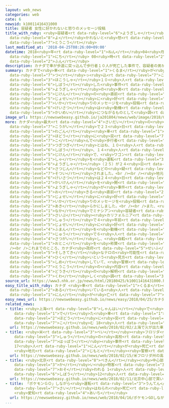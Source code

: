 ```yaml
---
layout: web_news
categories: web
cate: 6
newsid: k10011416431000
title: 容疑者 女性に好かれないと怒りのメッセージ投稿
title_with_ruby: <ruby>容疑者<rt data-ruby-level="6">ようぎしゃ</rt></ruby> <ruby>女性<rt data-ruby-level="5">じょせい</rt></ruby>に<ruby>好<rt
  data-ruby-level="8">よ</rt></ruby>かれないと<ruby>怒<rt data-ruby-level="7">いか</rt></ruby>りのメッセージ<ruby>投稿<rt
  data-ruby-level="7">とうこう</rt></ruby>
last_modified_at: '2018-04-25T08:26:00+09:00'
datetime: 2018<ruby>年<rt data-ruby-level="1">ねん</rt></ruby>04<ruby>月<rt data-ruby-level="1">がつ</rt></ruby>25<ruby>日<rt
  data-ruby-level="1">にち</rt></ruby> 08<ruby>時<rt data-ruby-level="2">じ</rt></ruby>26<ruby>分<rt
  data-ruby-level="2">ふん</rt></ruby>
description: カナダで車が歩道に突っ込んで歩行者１０人が死亡した事件で、容疑者の男が事件の直前、ソーシャルメディアに女性に好かれないことへの怒りのメッセージを投稿していたことがわかり、警察は動機の解明につながるものとして調べています。
summary: カナダで<ruby>車<rt data-ruby-level="1">くるま</rt></ruby>が<ruby>歩道<rt data-ruby-level="2">ほどう</rt></ruby>に<ruby>突<rt
  data-ruby-level="7">つ</rt></ruby>っ<ruby>込<rt data-ruby-level="7">こ</rt></ruby>んで<ruby>歩行者<rt
  data-ruby-level="3">ほこうしゃ</rt></ruby>１０<ruby>人<rt data-ruby-level="1">にん</rt></ruby>が<ruby>死亡<rt
  data-ruby-level="6">しぼう</rt></ruby>した<ruby>事件<rt data-ruby-level="5">じけん</rt></ruby>で、<ruby>容疑者<rt
  data-ruby-level="6">ようぎしゃ</rt></ruby>の<ruby>男<rt data-ruby-level="1">おとこ</rt></ruby>が<ruby>事件<rt
  data-ruby-level="5">じけん</rt></ruby>の<ruby>直前<rt data-ruby-level="2">ちょくぜん</rt></ruby>、ソーシャルメディアに<ruby>女性<rt
  data-ruby-level="5">じょせい</rt></ruby>に<ruby>好<rt data-ruby-level="8">よ</rt></ruby>かれないことへの<ruby>怒<rt
  data-ruby-level="7">いか</rt></ruby>りのメッセージを<ruby>投稿<rt data-ruby-level="7">とうこう</rt></ruby>していたことがわかり、<ruby>警察<rt
  data-ruby-level="6">けいさつ</rt></ruby>は<ruby>動機<rt data-ruby-level="4">どうき</rt></ruby>の<ruby>解明<rt
  data-ruby-level="5">かいめい</rt></ruby>につながるものとして<ruby>調<rt data-ruby-level="3">しら</rt></ruby>べています。
image_url: https://newswebeasy.github.io/ja201804/news/web/image/2018/04/25/K10011416431_1804250825_1804250826_01_02.jpg
more: カナダ<ruby>最大<rt data-ruby-level="4">さいだい</rt></ruby>の<ruby>都市<rt data-ruby-level="3">とし</rt></ruby>トロント<ruby>郊外<rt
  data-ruby-level="7">こうがい</rt></ruby>で２３<ruby>日<rt data-ruby-level="1">にち</rt></ruby>、<ruby>ワゴン<rt
  data-ruby-level="1">わごん</rt></ruby><ruby>車<rt data-ruby-level="1">しゃ</rt></ruby>が<ruby>歩道<rt
  data-ruby-level="2">ほどう</rt></ruby>に<ruby>突<rt data-ruby-level="7">つ</rt></ruby>っ<ruby>込<rt
  data-ruby-level="7">こ</rt></ruby>んで<ruby>歩行者<rt data-ruby-level="3">ほこうしゃ</rt></ruby>を<ruby>次々<rt
  data-ruby-level="3">つぎつぎ</rt></ruby>とはね、１０<ruby>人<rt data-ruby-level="1">にん</rt></ruby>が<ruby>死亡<rt
  data-ruby-level="6">しぼう</rt></ruby>、１４<ruby>人<rt data-ruby-level="1">にん</rt></ruby>がけがをした<ruby>事件<rt
  data-ruby-level="5">じけん</rt></ruby>で、<ruby>ワゴン<rt data-ruby-level="1">わごん</rt></ruby><ruby>車<rt
  data-ruby-level="1">しゃ</rt></ruby>を<ruby>運転<rt data-ruby-level="3">うんてん</rt></ruby>していたアレク・ミナシアン<ruby>容疑者<rt
  data-ruby-level="6">ようぎしゃ</rt></ruby>（２５）が２４<ruby>日<rt data-ruby-level="1">にち</rt></ruby>、<ruby>殺人<rt
  data-ruby-level="4">さつじん</rt></ruby>などの<ruby>疑<rt data-ruby-level="6">うたが</rt></ruby>いで<ruby>訴追<rt
  data-ruby-level="7">そつい</rt></ruby>されました。<br /><br /><ruby>地元<rt data-ruby-level="2">じもと</rt></ruby>の<ruby>警察<rt
  data-ruby-level="6">けいさつ</rt></ruby>は２４<ruby>日<rt data-ruby-level="1">にち</rt></ruby>、<ruby>会見<rt
  data-ruby-level="2">かいけん</rt></ruby>を<ruby>開<rt data-ruby-level="3">ひら</rt></ruby>き、ミナシアン<ruby>容疑者<rt
  data-ruby-level="6">ようぎしゃ</rt></ruby>が<ruby>事件<rt data-ruby-level="5">じけん</rt></ruby>が<ruby>起<rt
  data-ruby-level="3">お</rt></ruby>きる<ruby>直前<rt data-ruby-level="2">ちょくぜん</rt></ruby>、ソーシャルメディアに<ruby>女性<rt
  data-ruby-level="5">じょせい</rt></ruby>に<ruby>好<rt data-ruby-level="8">よ</rt></ruby>かれないことへの<ruby>怒<rt
  data-ruby-level="7">いか</rt></ruby>りのメッセージを<ruby>投稿<rt data-ruby-level="7">とうこう</rt></ruby>していたことを<ruby>明<rt
  data-ruby-level="2">あき</rt></ruby>らかにしました。<br /><br />また、<ruby>投稿<rt data-ruby-level="7">とうこう</rt></ruby>の<ruby>中<rt
  data-ruby-level="1">なか</rt></ruby>でミナシアン<ruby>容疑者<rt data-ruby-level="6">ようぎしゃ</rt></ruby>はアメリカ<ruby>西部<rt
  data-ruby-level="3">さいぶ</rt></ruby><ruby>カリフォルニア<rt data-ruby-level="3">かりふぉるにあ</rt></ruby><ruby>州<rt
  data-ruby-level="3">しゅう</rt></ruby>で４<ruby>年前<rt data-ruby-level="2">ねんまえ</rt></ruby>、<ruby>女性<rt
  data-ruby-level="5">じょせい</rt></ruby>に<ruby>好<rt data-ruby-level="8">よ</rt></ruby>かれないことへの<ruby>不満<rt
  data-ruby-level="4">ふまん</rt></ruby>を<ruby>動機<rt data-ruby-level="4">どうき</rt></ruby>に<ruby>銃<rt
  data-ruby-level="7">じゅう</rt></ruby>で６<ruby>人<rt data-ruby-level="1">にん</rt></ruby>を<ruby>殺害<rt
  data-ruby-level="4">さつがい</rt></ruby>し、<ruby>自殺<rt data-ruby-level="4">じさつ</rt></ruby>したとされる<ruby>男<rt
  data-ruby-level="1">おとこ</rt></ruby>を<ruby>称賛<rt data-ruby-level="7">しょうさん</rt></ruby>していたということです。<br
  /><br />これまでのところ、カナダ<ruby>政府<rt data-ruby-level="5">せいふ</rt></ruby>は<ruby>組織的<rt
  data-ruby-level="5">そしきてき</rt></ruby>なテロの<ruby>可能性<rt data-ruby-level="5">かのうせい</rt></ruby>は<ruby>低<rt
  data-ruby-level="4">ひく</rt></ruby>いという<ruby>見方<rt data-ruby-level="2">みかた</rt></ruby>を<ruby>示<rt
  data-ruby-level="5">しめ</rt></ruby>していて、<ruby>警察<rt data-ruby-level="6">けいさつ</rt></ruby>はこうしたソーシャルメディアへの<ruby>投稿<rt
  data-ruby-level="7">とうこう</rt></ruby>の<ruby>内容<rt data-ruby-level="5">ないよう</rt></ruby>が<ruby>動機<rt
  data-ruby-level="4">どうき</rt></ruby>の<ruby>解明<rt data-ruby-level="5">かいめい</rt></ruby>につながるものとして<ruby>詳<rt
  data-ruby-level="7">くわ</rt></ruby>しく<ruby>調<rt data-ruby-level="3">しら</rt></ruby>べています。
source_url: https://www3.nhk.or.jp/news/html/20180425/k10011416431000.html
easy_title_with_ruby: カナダ <ruby>車<rt data-ruby-level="1">くるま</rt></ruby>が<ruby>歩<rt
  data-ruby-level="2">ある</rt></ruby>いている<ruby>人<rt data-ruby-level="1">ひと</rt></ruby>をはねて１０<ruby>人<rt
  data-ruby-level="1">にん</rt></ruby>が<ruby>亡<rt data-ruby-level="7">な</rt></ruby>くなる
easy_news_url: https://newswebeasy.github.io/news/easy/2018/04/25/カナダ-車が歩いている人をはねて10人が亡くなる
related_news:
- title: <ruby>上海<rt data-ruby-level="8">しゃんはい</rt></ruby>で<ruby>火<rt data-ruby-level="1">ひ</rt></ruby>が<ruby>出<rt
    data-ruby-level="1">で</rt></ruby>た<ruby>車<rt data-ruby-level="1">くるま</rt></ruby>が<ruby>歩道<rt
    data-ruby-level="2">ほどう</rt></ruby>に<ruby>突<rt data-ruby-level="7">つ</rt></ruby>っ<ruby>込<rt
    data-ruby-level="7">こ</rt></ruby>む 18<ruby>人<rt data-ruby-level="1">にん</rt></ruby>けが
  url: https://newswebeasy.github.io/news/web/2018/02/02/上海で火が出た車が歩道に突っ込む-18人けが
- title: <ruby>米<rt data-ruby-level="3">べい</rt></ruby><ruby>フロリダ<rt data-ruby-level="3">ふろりだ</rt></ruby><ruby>州<rt
    data-ruby-level="3">しゅう</rt></ruby>の<ruby>高校<rt data-ruby-level="2">こうこう</rt></ruby>の<ruby>発砲<rt
    data-ruby-level="7">はっぽう</rt></ruby><ruby>事件<rt data-ruby-level="5">じけん</rt></ruby>
    17<ruby>人<rt data-ruby-level="1">にん</rt></ruby>が<ruby>死亡<rt data-ruby-level="6">しぼう</rt></ruby>
    <ruby>地元<rt data-ruby-level="2">じもと</rt></ruby><ruby>警察<rt data-ruby-level="6">けいさつ</rt></ruby>
  url: https://newswebeasy.github.io/news/web/2018/02/15/米フロリダ州の高校の発砲事件-17人が死亡-地元警察
- title: <ruby>北京<rt data-ruby-level="8">ぺきん</rt></ruby><ruby>中心部<rt data-ruby-level="3">ちゅうしんぶ</rt></ruby>で<ruby>買<rt
    data-ruby-level="3">か</rt></ruby>い<ruby>物客<rt data-ruby-level="3">ものきゃく</rt></ruby><ruby>襲<rt
    data-ruby-level="7">おそ</rt></ruby>われる 1<ruby>人<rt data-ruby-level="1">にん</rt></ruby><ruby>死亡<rt
    data-ruby-level="6">しぼう</rt></ruby>12<ruby>人<rt data-ruby-level="1">にん</rt></ruby>けが
  url: https://newswebeasy.github.io/news/web/2018/02/11/北京中心部で買い物客襲われる-1人死亡12人けが
- title: 「ポケモンＧＯ」しながら<ruby>運転<rt data-ruby-level="3">うんてん</rt></ruby>か 85<ruby>歳<rt
    data-ruby-level="7">さい</rt></ruby>はねられ<ruby>死亡<rt data-ruby-level="6">しぼう</rt></ruby>
    <ruby>愛知<rt data-ruby-level="4">あいち</rt></ruby>
  url: https://newswebeasy.github.io/news/web/2018/04/16/ポケモンGOしながら運転か-85歳はねられ死亡-愛知
...
```

